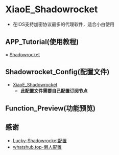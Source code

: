 # XiaoE_Shadowrocket
- 在IOS支持加密协议最多的代理软件，适合小白使用

## APP_Tutorial(使用教程) 
= [Shadowrocket](https://github.com/wlxuf/Shadowrocket)

## Shadowrocket_Config(配置文件)
- [XiaoE_Shadowrocket](https://raw.githubusercontent.com/LaolunsiG/XiaoE_PCR/main/Config_File/Shadowrocket/XiaoE_Shadowrocket.conf)
  - **此配置文件需要自己配置订阅节点**

## Function_Preview(功能预览)

## 感谢
- [Lucky-Shadowrocket配置](https://raw.githubusercontent.com/As-Lucky/Lucky/main/Lucky-Shadowrocket.conf)
- [whatshub.top-懒人配置](https://whatshub.top/config/shadowrocket_basic.conf)
